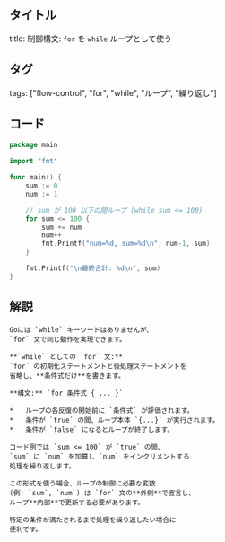 ## タイトル
title: 制御構文: `for` を `while` ループとして使う

## タグ
tags: ["flow-control", "for", "while", "ループ", "繰り返し"]

## コード
```go
package main

import "fmt"

func main() {
	sum := 0
	num := 1

	// sum が 100 以下の間ループ (while sum <= 100)
	for sum <= 100 {
		sum += num
		num++
		fmt.Printf("num=%d, sum=%d\n", num-1, sum)
	}

	fmt.Printf("\n最終合計: %d\n", sum)
}
```

## 解説
```text
Goには `while` キーワードはありませんが、
`for` 文で同じ動作を実現できます。

**`while` としての `for` 文:**
`for` の初期化ステートメントと後処理ステートメントを
省略し、**条件式だけ**を書きます。

**構文:** `for 条件式 { ... }`

*   ループの各反復の開始前に `条件式` が評価されます。
*   条件が `true` の間、ループ本体 `{...}` が実行されます。
*   条件が `false` になるとループが終了します。

コード例では `sum <= 100` が `true` の間、
`sum` に `num` を加算し `num` をインクリメントする
処理を繰り返します。

この形式を使う場合、ループの制御に必要な変数
(例: `sum`, `num`) は `for` 文の**外側**で宣言し、
ループ**内部**で更新する必要があります。

特定の条件が満たされるまで処理を繰り返したい場合に
便利です。